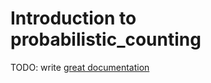 # Introduction to probabilistic_counting

TODO: write [great documentation](http://jacobian.org/writing/great-documentation/what-to-write/)
